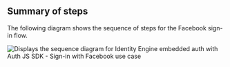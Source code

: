 ## Summary of steps

The following diagram shows the sequence of steps for the Facebook sign-in flow.

<div class="common-image-format">

![Displays the sequence diagram for Identity Engine embedded auth with Auth JS SDK - Sign-in with Facebook use case](/img/oie-embedded-sdk/oie-embedded-sdk-use-case-social-sign-in-nodejs.png)

</div>

